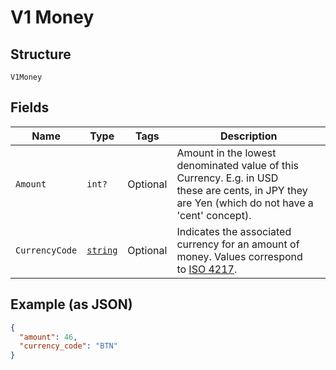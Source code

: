 
# V1 Money

## Structure

`V1Money`

## Fields

| Name | Type | Tags | Description |
|  --- | --- | --- | --- |
| `Amount` | `int?` | Optional | Amount in the lowest denominated value of this Currency. E.g. in USD<br>these are cents, in JPY they are Yen (which do not have a 'cent' concept). |
| `CurrencyCode` | [`string`](../../doc/models/currency.md) | Optional | Indicates the associated currency for an amount of money. Values correspond<br>to [ISO 4217](https://wikipedia.org/wiki/ISO_4217). |

## Example (as JSON)

```json
{
  "amount": 46,
  "currency_code": "BTN"
}
```

